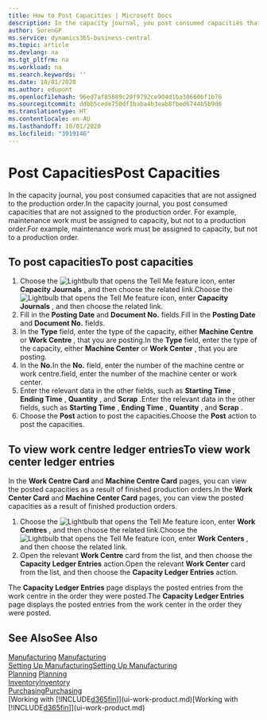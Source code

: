 ```yaml
---
title: How to Post Capacities | Microsoft Docs
description: In the capacity journal, you post consumed capacities that are not assigned to the production order. For example, maintenance work must be assigned to capacity, but not to a production order.
author: SorenGP
ms.service: dynamics365-business-central
ms.topic: article
ms.devlang: na
ms.tgt_pltfrm: na
ms.workload: na
ms.search.keywords: ''
ms.date: 10/01/2020
ms.author: edupont
ms.openlocfilehash: 96ed7af85889c20f9792ce904d1ba30660bf1b76
ms.sourcegitcommit: ddbb5cede750df1baba4b3eab8fbed6744b5b9d6
ms.translationtype: HT
ms.contentlocale: en-AU
ms.lasthandoff: 10/01/2020
ms.locfileid: "3919146"
---
```

# <a name="post-capacities"></a><span data-ttu-id="cce34-104">Post Capacities</span><span class="sxs-lookup"><span data-stu-id="cce34-104">Post Capacities</span></span>
<span data-ttu-id="cce34-105">In the capacity journal, you post consumed capacities that are not assigned to the production order.</span><span class="sxs-lookup"><span data-stu-id="cce34-105">In the capacity journal, you post consumed capacities that are not assigned to the production order.</span></span> <span data-ttu-id="cce34-106">For example, maintenance work must be assigned to capacity, but not to a production order.</span><span class="sxs-lookup"><span data-stu-id="cce34-106">For example, maintenance work must be assigned to capacity, but not to a production order.</span></span>  

## <a name="to-post-capacities"></a><span data-ttu-id="cce34-107">To post capacities</span><span class="sxs-lookup"><span data-stu-id="cce34-107">To post capacities</span></span>  
1.  <span data-ttu-id="cce34-108">Choose the ![Lightbulb that opens the Tell Me feature](media/ui-search/search_small.png "Tell me what you want to do") icon, enter **Capacity Journals** , and then choose the related link.</span><span class="sxs-lookup"><span data-stu-id="cce34-108">Choose the ![Lightbulb that opens the Tell Me feature](media/ui-search/search_small.png "Tell me what you want to do") icon, enter **Capacity Journals** , and then choose the related link.</span></span>  
2.  <span data-ttu-id="cce34-109">Fill in the **Posting Date** and **Document No.** fields.</span><span class="sxs-lookup"><span data-stu-id="cce34-109">Fill in the **Posting Date** and **Document No.** fields.</span></span>  
3.  <span data-ttu-id="cce34-110">In the **Type** field, enter the type of the capacity, either **Machine Centre** or **Work Centre** , that you are posting.</span><span class="sxs-lookup"><span data-stu-id="cce34-110">In the **Type** field, enter the type of the capacity, either **Machine Center** or **Work Center** , that you are posting.</span></span>  
4.  <span data-ttu-id="cce34-111">In the **No.**</span><span class="sxs-lookup"><span data-stu-id="cce34-111">In the **No.**</span></span> <span data-ttu-id="cce34-112">field, enter the number of the machine centre or work centre.</span><span class="sxs-lookup"><span data-stu-id="cce34-112">field, enter the number of the machine center or work center.</span></span>  
5.  <span data-ttu-id="cce34-113">Enter the relevant data in the other fields, such as **Starting Time** , **Ending Time** , **Quantity** , and **Scrap** .</span><span class="sxs-lookup"><span data-stu-id="cce34-113">Enter the relevant data in the other fields, such as **Starting Time** , **Ending Time** , **Quantity** , and **Scrap** .</span></span>  
6.  <span data-ttu-id="cce34-114">Choose the **Post** action to post the capacities.</span><span class="sxs-lookup"><span data-stu-id="cce34-114">Choose the **Post** action to post the capacities.</span></span>  

## <a name="to-view-work-center-ledger-entries"></a><span data-ttu-id="cce34-115">To view work centre ledger entries</span><span class="sxs-lookup"><span data-stu-id="cce34-115">To view work center ledger entries</span></span>  
<span data-ttu-id="cce34-116">In the **Work Centre Card** and **Machine Centre Card** pages, you can view the posted capacities as a result of finished production orders.</span><span class="sxs-lookup"><span data-stu-id="cce34-116">In the **Work Center Card** and **Machine Center Card** pages, you can view the posted capacities as a result of finished production orders.</span></span>    
1.  <span data-ttu-id="cce34-117">Choose the ![Lightbulb that opens the Tell Me feature](media/ui-search/search_small.png "Tell me what you want to do") icon, enter **Work Centres** , and then choose the related link.</span><span class="sxs-lookup"><span data-stu-id="cce34-117">Choose the ![Lightbulb that opens the Tell Me feature](media/ui-search/search_small.png "Tell me what you want to do") icon, enter **Work Centers** , and then choose the related link.</span></span>  
2.  <span data-ttu-id="cce34-118">Open the relevant **Work Centre** card from the list, and then choose the **Capacity Ledger Entries** action.</span><span class="sxs-lookup"><span data-stu-id="cce34-118">Open the relevant **Work Center** card from the list, and then choose the **Capacity Ledger Entries** action.</span></span>  

<span data-ttu-id="cce34-119">The **Capacity Ledger Entries** page displays the posted entries from the work centre in the order they were posted.</span><span class="sxs-lookup"><span data-stu-id="cce34-119">The **Capacity Ledger Entries** page displays the posted entries from the work center in the order they were posted.</span></span>   

## <a name="see-also"></a><span data-ttu-id="cce34-120">See Also</span><span class="sxs-lookup"><span data-stu-id="cce34-120">See Also</span></span>  
<span data-ttu-id="cce34-121">[Manufacturing](production-manage-manufacturing.md)  </span><span class="sxs-lookup"><span data-stu-id="cce34-121">[Manufacturing](production-manage-manufacturing.md)  </span></span>  
[<span data-ttu-id="cce34-122">Setting Up Manufacturing</span><span class="sxs-lookup"><span data-stu-id="cce34-122">Setting Up Manufacturing</span></span>](production-configure-production-processes.md)  
<span data-ttu-id="cce34-123">[Planning](production-planning.md)    </span><span class="sxs-lookup"><span data-stu-id="cce34-123">[Planning](production-planning.md)    </span></span>  
[<span data-ttu-id="cce34-124">Inventory</span><span class="sxs-lookup"><span data-stu-id="cce34-124">Inventory</span></span>](inventory-manage-inventory.md)  
[<span data-ttu-id="cce34-125">Purchasing</span><span class="sxs-lookup"><span data-stu-id="cce34-125">Purchasing</span></span>](purchasing-manage-purchasing.md)  
<span data-ttu-id="cce34-126">[Working with [!INCLUDE[d365fin](includes/d365fin_md.md)]](ui-work-product.md)</span><span class="sxs-lookup"><span data-stu-id="cce34-126">[Working with [!INCLUDE[d365fin](includes/d365fin_md.md)]](ui-work-product.md)</span></span>
